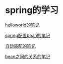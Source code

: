 # spring的学习

[helloworld的笔记](https://github.com/pzsjasonpg/springlearn/blob/master/01-helloworld/helloworld%E7%AC%94%E8%AE%B0.md)

[spring配置bean的笔记](https://github.com/pzsjasonpg/springlearn/blob/master/02-spring%E9%85%8D%E7%BD%AEbean/spring%E9%85%8D%E7%BD%AEbean%E7%AC%94%E8%AE%B0.md)

[自动装配的笔记](https://github.com/pzsjasonpg/springlearn/blob/master/03-%E8%87%AA%E5%8A%A8%E8%A3%85%E9%85%8D/%E8%87%AA%E5%8A%A8%E8%A3%85%E9%85%8D%E7%9A%84%E7%AC%94%E8%AE%B0.md)

[bean之间的关系的笔记](https://github.com/pzsjasonpg/springlearn/blob/master/04-bean%E4%B9%8B%E9%97%B4%E7%9A%84%E5%85%B3%E7%B3%BB/bean%E4%B9%8B%E9%97%B4%E7%9A%84%E5%85%B3%E7%B3%BB.md)